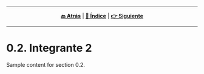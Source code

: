 <hr>
<div align="center">
 
[**🔙 Atrás**](../0.1/0.1.md) | [**📜 Índice**](../../README.md) | [**👉 Siguiente**](../0.3/0.3.md)

</div>
<hr>

# 0.2. Integrante 2

Sample content for section 0.2.
